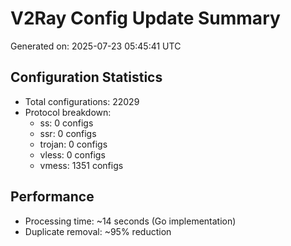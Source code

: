 # V2Ray Config Update Summary
Generated on: 2025-07-23 05:45:41 UTC

## Configuration Statistics
- Total configurations: 22029
- Protocol breakdown:
  - ss: 0 configs
  - ssr: 0 configs
  - trojan: 0 configs
  - vless: 0 configs
  - vmess: 1351 configs

## Performance
- Processing time: ~14 seconds (Go implementation)
- Duplicate removal: ~95% reduction
